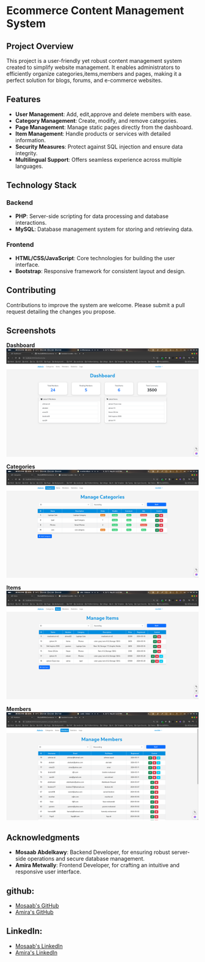 # Ecommerce Content Management System

## Project Overview

This project is a user-friendly yet robust content management system created to simplify website management. It enables administrators to efficiently organize categories,items,members and pages, making it a perfect solution for blogs, forums, and e-commerce websites.

## Features

- **User Management**: Add, edit,approve and delete members with ease.
- **Category Management**: Create, modify, and remove categories.
- **Page Management**: Manage static pages directly from the dashboard.
- **Item Management**: Handle products or services with detailed information.
- **Security Measures**: Protect against SQL injection and ensure data integrity.
- **Multilingual Support**: Offers seamless experience across multiple languages.

## Technology Stack

### Backend

- **PHP**: Server-side scripting for data processing and database interactions.
- **MySQL**: Database management system for storing and retrieving data.

### Frontend

- **HTML/CSS/JavaScript**: Core technologies for building the user interface.
- **Bootstrap**: Responsive framework for consistent layout and design.

## Contributing

Contributions to improve the system are welcome. Please submit a pull request detailing the changes you propose.

## Screenshots

**Dashboard**
![dashboard](https://github.com/Mos3aB696/eCommerce/blob/main/docs/dashborad.png)

**Categories**
![dashboard](https://github.com/Mos3aB696/eCommerce/blob/main/docs/categories.png)

**Items**
![dashboard](https://github.com/Mos3aB696/eCommerce/blob/main/docs/items.png)

**Members**
![dashboard](https://github.com/Mos3aB696/eCommerce/blob/main/docs/members.png)

## Acknowledgments

- **Mosaab Abdelkawy**: Backend Developer, for ensuring robust server-side operations and secure database management.
- **Amira Metwally**: Frontend Developer, for crafting an intuitive and responsive user interface.

## github:

- [Mosaab's GitHub](https://github.com/Mos3aB696)
- [Amira's GitHub](https://github.com/Amirametwally)

## LinkedIn:

- [Mosaab's LinkedIn](https://www.linkedin.com/in/mosaab-abdelkawy-4a4021241/)
- [Amira's LinkedIn](https://www.linkedin.com/in/amira-metwally-16b3731b4)
